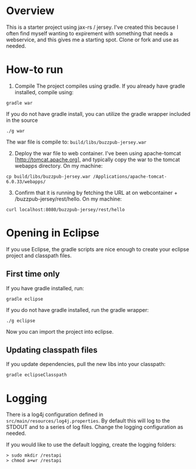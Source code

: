 Overview
========
This is a starter project using jax-rs / jersey.  I've created this because I often find myself wanting to expirement with something that needs a webservice, and this gives me a starting spot.  Clone or fork and use as needed.

How-to run
==========
1) Compile
The project compiles using gradle.  If you already have gradle installed, compile using:
```
gradle war
```


If you do not have gradle install, you can utilize the gradle wrapper included in the source
```
./g war
```

The war file is compile to: `build/libs/buzzpub-jersey.war`


2) Deploy the war file to web container.  I've been using apache-tomcat [http://tomcat.apache.org], and typically copy the war to the tomcat webapps directory.  On my machine:
```
cp build/libs/buzzpub-jersey.war /Applications/apache-tomcat-6.0.33/webapps/
```

3) Confirm that it is running by fetching the URL at on webcontainer + /buzzpub-jersey/rest/hello.  On my machine:
```
curl localhost:8080/buzzpub-jersey/rest/hello
```

Opening in Eclipse
==================
If you use Eclipse, the gradle scripts are nice enough to create your eclipse project and classpath files.

First time only
---------------
If you have gradle installed, run:
```
gradle eclipse
```

If you do not have gradle installed, run the gradle wrapper:
```
./g eclipse
```

Now you can import the project into eclipse.


Updating classpath files
------------------------
If you update dependencies, pull the new libs into your classpath:
```
gradle eclipseClasspath
```

Logging
=======
There is a log4j configuration defined in `src/main/resources/log4j.properties`.  By default this will log to the STDOUT and to a series of log files.  Change the logging configuration as needed.

If you would like to use the default logging, create the logging folders:
```
> sudo mkdir /restapi
> chmod a+wr /restapi
````
